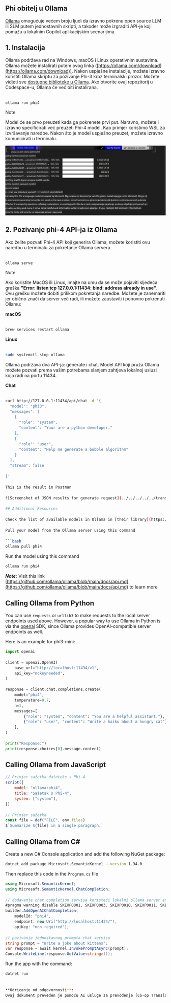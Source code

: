 <!--
CO_OP_TRANSLATOR_METADATA:
{
  "original_hash": "0b38834693bb497f96bf53f0d941f9a1",
  "translation_date": "2025-05-09T09:25:27+00:00",
  "source_file": "md/01.Introduction/02/04.Ollama.md",
  "language_code": "hr"
}
-->
## Phi obitelj u Ollama


[Ollama](https://ollama.com) omogućuje većem broju ljudi da izravno pokrenu open source LLM ili SLM putem jednostavnih skripti, a također može izgraditi API-je koji pomažu u lokalnim Copilot aplikacijskim scenarijima.

## **1. Instalacija**

Ollama podržava rad na Windows, macOS i Linux operativnim sustavima. Ollama možete instalirati putem ovog linka ([https://ollama.com/download](https://ollama.com/download)). Nakon uspješne instalacije, možete izravno koristiti Ollama skriptu za pozivanje Phi-3 kroz terminalski prozor. Možete vidjeti sve [dostupne biblioteke u Ollama](https://ollama.com/library). Ako otvorite ovaj repozitorij u Codespace-u, Ollama će već biti instalirana.

```bash

ollama run phi4

```

> [!NOTE]
> Model će se prvo preuzeti kada ga pokrenete prvi put. Naravno, možete i izravno specificirati već preuzeti Phi-4 model. Kao primjer koristimo WSL za izvršavanje naredbe. Nakon što je model uspješno preuzet, možete izravno komunicirati u terminalu.

![run](../../../../../translated_images/ollama_run.b0be611de61f3bb3b42e22205cedf6714b0335ba9288e71d985bf9024f3c20f5.hr.png)

## **2. Pozivanje phi-4 API-ja iz Ollama**

Ako želite pozvati Phi-4 API koji generira Ollama, možete koristiti ovu naredbu u terminalu za pokretanje Ollama servera.

```bash

ollama serve

```

> [!NOTE]
> Ako koristite MacOS ili Linux, imajte na umu da se može pojaviti sljedeća greška **"Error: listen tcp 127.0.0.1:11434: bind: address already in use"**. Ovu grešku možete dobiti prilikom pokretanja naredbe. Možete je zanemariti jer obično znači da server već radi, ili možete zaustaviti i ponovno pokrenuti Ollamu:

**macOS**

```bash

brew services restart ollama

```

**Linux**

```bash

sudo systemctl stop ollama

```

Ollama podržava dva API-ja: generate i chat. Model API koji pruža Ollama možete pozvati prema vašim potrebama slanjem zahtjeva lokalnoj usluzi koja radi na portu 11434.

**Chat**

```bash

curl http://127.0.0.1:11434/api/chat -d '{
  "model": "phi3",
  "messages": [
    {
      "role": "system",
      "content": "Your are a python developer."
    },
    {
      "role": "user",
      "content": "Help me generate a bubble algorithm"
    }
  ],
  "stream": false
  
}'

This is the result in Postman

![Screenshot of JSON results for generate request](../../../../../translated_images/ollama_gen.bd58ab69d4004826e8cd31e17a3c59840df127b0a30ac9bb38325ac58c74caa5.hr.png)

## Additional Resources

Check the list of available models in Ollama in [their library](https://ollama.com/library).

Pull your model from the Ollama server using this command

```bash
ollama pull phi4
```

Run the model using this command

```bash
ollama run phi4
```

***Note:*** Visit this link [https://github.com/ollama/ollama/blob/main/docs/api.md](https://github.com/ollama/ollama/blob/main/docs/api.md) to learn more

## Calling Ollama from Python

You can use `requests` or `urllib3` to make requests to the local server endpoints used above. However, a popular way to use Ollama in Python is via the [openai](https://pypi.org/project/openai/) SDK, since Ollama provides OpenAI-compatible server endpoints as well.

Here is an example for phi3-mini:

```python
import openai

client = openai.OpenAI(
    base_url="http://localhost:11434/v1",
    api_key="nokeyneeded",
)

response = client.chat.completions.create(
    model="phi4",
    temperature=0.7,
    n=1,
    messages=[
        {"role": "system", "content": "You are a helpful assistant."},
        {"role": "user", "content": "Write a haiku about a hungry cat"},
    ],
)

print("Response:")
print(response.choices[0].message.content)
```

## Calling Ollama from JavaScript 

```javascript
// Primjer sažetka datoteke s Phi-4
script({
    model: "ollama:phi4",
    title: "Sažetak s Phi-4",
    system: ["system"],
})

// Primjer sažetka
const file = def("FILE", env.files)
$`Summarize ${file} in a single paragraph.`
```

## Calling Ollama from C#

Create a new C# Console application and add the following NuGet package:

```bash
dotnet add package Microsoft.SemanticKernel --version 1.34.0
```

Then replace this code in the `Program.cs` file

```csharp
using Microsoft.SemanticKernel;
using Microsoft.SemanticKernel.ChatCompletion;

// dodavanje chat completion servisa koristeći lokalni ollama server endpoint
#pragma warning disable SKEXP0001, SKEXP0003, SKEXP0010, SKEXP0011, SKEXP0050, SKEXP0052
builder.AddOpenAIChatCompletion(
    modelId: "phi4",
    endpoint: new Uri("http://localhost:11434/"),
    apiKey: "non required");

// pozivanje jednostavnog prompta chat servisu
string prompt = "Write a joke about kittens";
var response = await kernel.InvokePromptAsync(prompt);
Console.WriteLine(response.GetValue<string>());
```

Run the app with the command:

```bash
dotnet run


**Odricanje od odgovornosti**:  
Ovaj dokument preveden je pomoću AI usluge za prevođenje [Co-op Translator](https://github.com/Azure/co-op-translator). Iako nastojimo osigurati točnost, imajte na umu da automatski prijevodi mogu sadržavati pogreške ili netočnosti. Izvorni dokument na izvornom jeziku treba smatrati autoritativnim izvorom. Za važne informacije preporučuje se profesionalni ljudski prijevod. Nismo odgovorni za bilo kakva nesporazuma ili pogrešne interpretacije koje proizlaze iz korištenja ovog prijevoda.